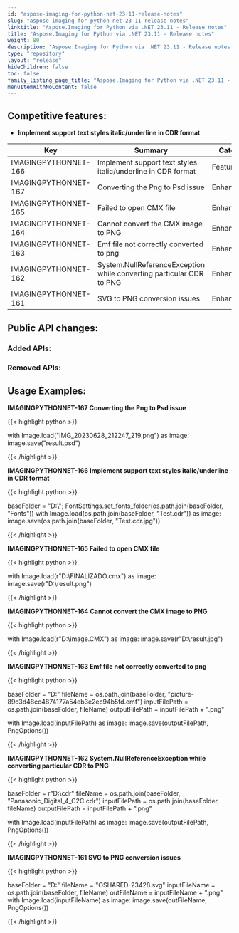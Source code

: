 ```yaml
---
id: "aspose-imaging-for-python-net-23-11-release-notes"
slug: "aspose-imaging-for-python-net-23-11-release-notes"
linktitle: "Aspose.Imaging for Python via .NET 23.11 - Release notes"
title: "Aspose.Imaging for Python via .NET 23.11 - Release notes"
weight: 80
description: "Aspose.Imaging for Python via .NET 23.11 - Release notes the latest updates and fixes."
type: "repository"
layout: "release"
hideChildren: false
toc: false
family_listing_page_title: "Aspose.Imaging for Python via .NET 23.11 - Release notes"
menuItemWithNoContent: false
---
```


## Competitive features:

- **Implement support text styles italic/underline in CDR format**

| **Key**         | **Summary**                                                                                                                                                              | **Category** |
|-----------------|--------------------------------------------------------------------------------------------------------------------------------------------------------------------------|--------------|
| IMAGINGPYTHONNET-166 | Implement support text styles italic/underline in CDR format                                                                                                                                  | Feature      |
| IMAGINGPYTHONNET-167 | Converting the Png to Psd issue                                                                                                                                  | Enhancement      |
| IMAGINGPYTHONNET-165 | Failed to open CMX file                                                                                                                                  | Enhancement      |
| IMAGINGPYTHONNET-164 | Cannot convert the CMX image to PNG                                                                                                                                  | Enhancement      |
| IMAGINGPYTHONNET-163 | Emf file not correctly converted to png                                                                                                                                  | Enhancement      |
| IMAGINGPYTHONNET-162 | System.NullReferenceException while converting particular CDR to PNG                                                                                                                                  | Enhancement      |
| IMAGINGPYTHONNET-161 | SVG to PNG conversion issues                                                                                                                                  | Enhancement      |

## Public API changes:

### Added APIs:



### Removed APIs:

## Usage Examples:

**IMAGINGPYTHONNET-167 Converting the Png to Psd issue**

{{< highlight python >}}

with Image.load("IMG_20230628_212247_219.png") as image:
    image.save("result.psd")

{{< /highlight >}}

**IMAGINGPYTHONNET-166 Implement support text styles italic/underline in CDR format**

{{< highlight python >}}

baseFolder = "D:\\";
FontSettings.set_fonts_folder(os.path.join(baseFolder, "Fonts"))
with Image.load(os.path.join(baseFolder, "Test.cdr")) as image:
    image.save(os.path.join(baseFolder, "Test.cdr.jpg"))

{{< /highlight >}}

**IMAGINGPYTHONNET-165 Failed to open CMX file**

{{< highlight python >}}

with Image.load(r"D:\FINALIZADO.cmx") as image:
    image.save(r"D:\result.png")

{{< /highlight >}}

**IMAGINGPYTHONNET-164 Cannot convert the CMX image to PNG**

{{< highlight python >}}

with Image.load(r"D:\image.CMX") as image:
    image.save(r"D:\result.jpg")

{{< /highlight >}}

**IMAGINGPYTHONNET-163 Emf file not correctly converted to png**

{{< highlight python >}}

baseFolder = "D:"
fileName = os.path.join(baseFolder, "picture-89c3d48cc4874177a54eb3e2ec94b5fd.emf")
inputFilePath = os.path.join(baseFolder, fileName)
outputFilePath = inputFilePath + ".png"

with Image.load(inputFilePath) as image:
    image.save(outputFilePath, PngOptions())

{{< /highlight >}}

**IMAGINGPYTHONNET-162 System.NullReferenceException while converting particular CDR to PNG**

{{< highlight python >}}

baseFolder = r"D:\cdr"
fileName = os.path.join(baseFolder, "Panasonic_Digital_4_C2C.cdr")
inputFilePath = os.path.join(baseFolder, fileName)
outputFilePath = inputFilePath + ".png"

with Image.load(inputFilePath) as image:
    image.save(outputFilePath, PngOptions())

{{< /highlight >}}

**IMAGINGPYTHONNET-161 SVG to PNG conversion issues**

{{< highlight python >}}

baseFolder = "D:"
fileName = "OSHARED-23428.svg"
inputFileName = os.path.join(baseFolder, fileName)
outFileName = inputFileName + ".png"
with Image.load(inputFileName) as image:
    image.save(outFileName, PngOptions())

{{< /highlight >}}

